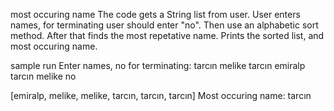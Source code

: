most occuring name
The code gets a String list from user. User enters names, for terminating user should enter "no".
Then use an alphabetic sort method.
After that finds the most repetative name.
Prints the sorted list, and most occuring name.

sample run
Enter names, no for terminating: 
tarcın melike tarcın emiralp tarcın melike no

[emiralp, melike, melike, tarcın, tarcın, tarcın]
Most occuring name: tarcın
